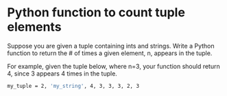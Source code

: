 # Python function to count tuple elements

Suppose you are given a tuple containing ints and strings. Write a Python
function to return the # of times a given element, n, appears in the tuple. 

For example, given the tuple below, where n=3, your function should return 4,
since 3 appears 4 times in the tuple. 

```bash
my_tuple = 2, 'my_string', 4, 3, 3, 3, 2, 3
```
